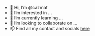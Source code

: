 - 👋 Hi, I’m @cazmat
- 👀 I’m interested in ...
- 🌱 I’m currently learning ...
- 💞️ I’m looking to collaborate on ...
- 📫 Find all my contact and socials [here](https://cazmat.github.io)

<!---
cazmat/cazmat is a ✨ special ✨ repository because its `README.md` (this file) appears on your GitHub profile.
You can click the Preview link to take a look at your changes.
--->
